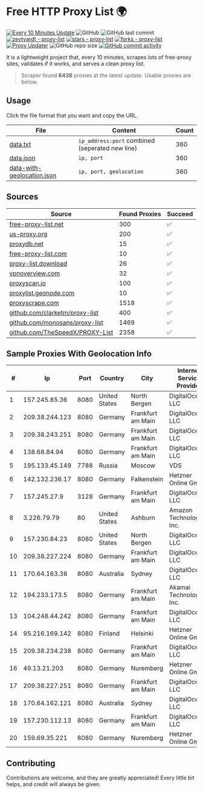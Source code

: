 
# Free HTTP Proxy List 🌍

[![Every 10 Minutes Update](https://github.com/mertguvencli/http-proxy-list/actions/workflows/main.yml/badge.svg?branch=main)](https://github.com/mertguvencli/http-proxy-list/actions/workflows/main.yml)
![GitHub](https://img.shields.io/github/license/mertguvencli/http-proxy-list)
![GitHub last commit](https://img.shields.io/github/last-commit/mertguvencli/http-proxy-list)
[![zevtyardt - proxy-list](https://img.shields.io/static/v1?label=zevtyardt&message=proxy-list&color=blue&logo=github)](https://github.com/zevtyardt/proxy-list "Go to GitHub repo")
[![stars - proxy-list](https://img.shields.io/github/stars/zevtyardt/proxy-list?style=social)](https://github.com/zevtyardt/proxy-list)
[![forks - proxy-list](https://img.shields.io/github/forks/zevtyardt/proxy-list?style=social)](https://github.com/zevtyardt/proxy-list)
[![Proxy Updater](https://github.com/zevtyardt/proxy-list/workflows/Proxy%20Updater/badge.svg)](https://github.com/zevtyardt/proxy-list/actions?query=workflow:"Proxy+Updater")
![GitHub repo size](https://img.shields.io/github/repo-size/zevtyardt/proxy-list)
[![GitHub commit activity](https://img.shields.io/github/commit-activity/m/zevtyardt/proxy-list?logo=commits)](https://github.com/zevtyardt/proxy-list/commits/main)

It is a lightweight project that, every 10 minutes, scrapes lots of free-proxy sites, validates if it works, and serves a clean proxy list.

> Scraper found **6438** proxies at the latest update. Usable proxies are below.

## Usage

Click the file format that you want and copy the URL.

|File|Content|Count|
|----|-------|-----|
|[data.txt](https://raw.githubusercontent.com/mertguvencli/http-proxy-list/main/proxy-list/data.txt)|`ip_address:port` combined (seperated new line)|360|
|[data.json](https://raw.githubusercontent.com/mertguvencli/http-proxy-list/main/proxy-list/data.json)|`ip, port`|360|
|[data-with-geolocation.json](https://raw.githubusercontent.com/mertguvencli/http-proxy-list/main/proxy-list/data-with-geolocation.json)|`ip, port, geolocation`|360|

## Sources

|Source|Found Proxies|Succeed|
|------|-------------|-------|
|[free-proxy-list.net](https://free-proxy-list.net)|300|✅|
|[us-proxy.org](https://www.us-proxy.org)|200|✅|
|[proxydb.net](http://proxydb.net)|15|✅|
|[free-proxy-list.com](https://free-proxy-list.com/?page=&port=&type%5B%5D=http&type%5B%5D=https&up_time=0&search=Search)|10|✅|
|[proxy-list.download](https://www.proxy-list.download/HTTP)|26|✅|
|[vpnoverview.com](https://vpnoverview.com/privacy/anonymous-browsing/free-proxy-servers)|32|✅|
|[proxyscan.io](https://www.proxyscan.io)|100|✅|
|[proxylist.geonode.com](https://proxylist.geonode.com/api/proxy-list?limit=300&page=1&sort_by=lastChecked&sort_type=desc&protocols=http,https)|10|✅|
|[proxyscrape.com](https://api.proxyscrape.com/v2/?request=displayproxies&protocol=http&timeout=10000&country=all&ssl=all&anonymity=all)|1518|✅|
|[github.com/clarketm/proxy-list](https://raw.githubusercontent.com/clarketm/proxy-list/master/proxy-list-raw.txt)|400|✅|
|[github.com/monosans/proxy-list](https://raw.githubusercontent.com/monosans/proxy-list/main/proxies/http.txt)|1469|✅|
|[github.com/TheSpeedX/PROXY-List](https://raw.githubusercontent.com/TheSpeedX/PROXY-List/master/http.txt)|2358|✅|


## Sample Proxies With Geolocation Info

|#|Ip|Port|Country|City|Internet Service Provider|
|-|--|----|-------|----|-------------------------|
|1|157.245.85.36|8080|United States|North Bergen|DigitalOcean, LLC|
|2|209.38.244.123|8080|Germany|Frankfurt am Main|DigitalOcean, LLC|
|3|209.38.243.251|8080|Germany|Frankfurt am Main|DigitalOcean, LLC|
|4|138.68.84.94|8080|Germany|Frankfurt am Main|DigitalOcean, LLC|
|5|195.133.45.149|7788|Russia|Moscow|VDS|
|6|142.132.236.17|8080|Germany|Falkenstein|Hetzner Online GmbH|
|7|157.245.27.9|3128|Germany|Frankfurt am Main|DigitalOcean, LLC|
|8|3.226.79.79|80|United States|Ashburn|Amazon Technologies Inc.|
|9|157.230.84.23|8080|United States|North Bergen|DigitalOcean, LLC|
|10|209.38.227.224|8080|Germany|Frankfurt am Main|DigitalOcean, LLC|
|11|170.64.163.38|8080|Australia|Sydney|DigitalOcean, LLC|
|12|194.233.173.5|8080|Germany|Frankfurt am Main|Akamai Technologies, Inc.|
|13|104.248.44.242|8080|Germany|Frankfurt am Main|DigitalOcean, LLC|
|14|95.216.169.142|8080|Finland|Helsinki|Hetzner Online GmbH|
|15|209.38.234.238|8080|Germany|Frankfurt am Main|DigitalOcean, LLC|
|16|49.13.21.203|8080|Germany|Nuremberg|Hetzner Online GmbH|
|17|209.38.227.251|8080|Germany|Frankfurt am Main|DigitalOcean, LLC|
|18|170.64.162.121|8080|Australia|Sydney|DigitalOcean, LLC|
|19|157.230.112.13|8080|Germany|Frankfurt am Main|DigitalOcean, LLC|
|20|159.69.35.221|8080|Germany|Nuremberg|Hetzner Online GmbH|



## Contributing

Contributions are welcome, and they are greatly appreciated! Every
little bit helps, and credit will always be given.


